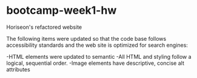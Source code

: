 # bootcamp-week1-hw

Horiseon's refactored website

The following items were updated so that the code base follows accessibility standards and the web site is optimized for search engines:

-HTML elements were updated to semantic
-All HTML and styling follow a logical, sequential order.
-Image elements have descriptive, concise alt attributes